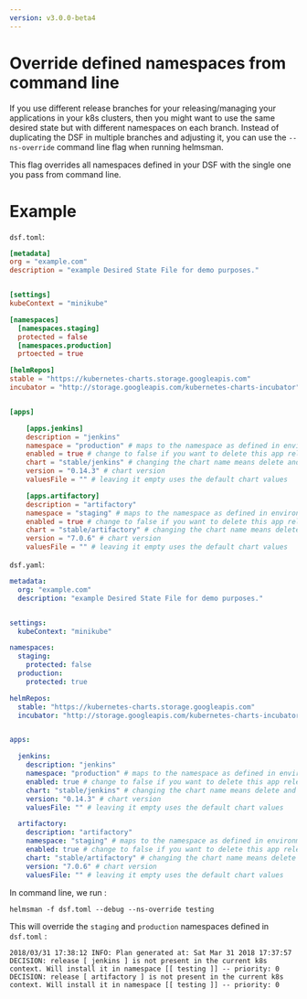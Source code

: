 ```yaml
---
version: v3.0.0-beta4
---
```


# Override defined namespaces from command line

If you use different release branches for your releasing/managing your applications in your k8s clusters, then you might want to use the same desired state but with different namespaces on each branch. Instead of duplicating the DSF in multiple branches and adjusting it, you can use the `--ns-override` command line flag when running helmsman.

This flag overrides all namespaces defined in your DSF with the single one you pass from command line.

# Example

`dsf.toml`:
```toml
[metadata]
org = "example.com"
description = "example Desired State File for demo purposes."


[settings]
kubeContext = "minikube"

[namespaces]
  [namespaces.staging]
  protected = false
  [namespaces.production]
  prtoected = true

[helmRepos]
stable = "https://kubernetes-charts.storage.googleapis.com"
incubator = "http://storage.googleapis.com/kubernetes-charts-incubator"


[apps]

    [apps.jenkins]
    description = "jenkins"
    namespace = "production" # maps to the namespace as defined in environments above
    enabled = true # change to false if you want to delete this app release [empty = false]
    chart = "stable/jenkins" # changing the chart name means delete and recreate this chart
    version = "0.14.3" # chart version
    valuesFile = "" # leaving it empty uses the default chart values

    [apps.artifactory]
    description = "artifactory"
    namespace = "staging" # maps to the namespace as defined in environments above
    enabled = true # change to false if you want to delete this app release [empty = false]
    chart = "stable/artifactory" # changing the chart name means delete and recreate this chart
    version = "7.0.6" # chart version
    valuesFile = "" # leaving it empty uses the default chart values
```

`dsf.yaml`:
```yaml
metadata:
  org: "example.com"
  description: "example Desired State File for demo purposes."


settings:
  kubeContext: "minikube"

namespaces:
  staging:
    protected: false
  production:
    protected: true

helmRepos:
  stable: "https://kubernetes-charts.storage.googleapis.com"
  incubator: "http://storage.googleapis.com/kubernetes-charts-incubator"


apps:

  jenkins:
    description: "jenkins"
    namespace: "production" # maps to the namespace as defined in environments above
    enabled: true # change to false if you want to delete this app release [empty: false]
    chart: "stable/jenkins" # changing the chart name means delete and recreate this chart
    version: "0.14.3" # chart version
    valuesFile: "" # leaving it empty uses the default chart values

  artifactory:
    description: "artifactory"
    namespace: "staging" # maps to the namespace as defined in environments above
    enabled: true # change to false if you want to delete this app release [empty: false]
    chart: "stable/artifactory" # changing the chart name means delete and recreate this chart
    version: "7.0.6" # chart version
    valuesFile: "" # leaving it empty uses the default chart values
```

In command line, we run :

```shell
helmsman -f dsf.toml --debug --ns-override testing
```

This will override the `staging` and `production` namespaces defined in `dsf.toml` :

```
2018/03/31 17:38:12 INFO: Plan generated at: Sat Mar 31 2018 17:37:57
DECISION: release [ jenkins ] is not present in the current k8s context. Will install it in namespace [[ testing ]] -- priority: 0
DECISION: release [ artifactory ] is not present in the current k8s context. Will install it in namespace [[ testing ]] -- priority: 0
```

